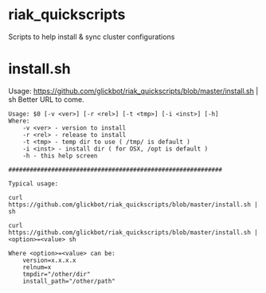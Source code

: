riak_quickscripts
=================

Scripts to help install & sync cluster configurations

install.sh
==========
Usage:
    https://github.com/glickbot/riak_quickscripts/blob/master/install.sh | sh
Better URL to come.

    Usage: $0 [-v <ver>] [-r <rel>] [-t <tmp>] [-i <inst>] [-h]
    Where:
        -v <ver> - version to install
        -r <rel> - release to install
        -t <tmp> - temp dir to use ( /tmp/ is default )
        -i <inst> - install dir ( for OSX, /opt is default )
        -h - this help screen

    ############################################################

    Typical usage:

    curl https://github.com/glickbot/riak_quickscripts/blob/master/install.sh | sh

    curl https://github.com/glickbot/riak_quickscripts/blob/master/install.sh | <option>=<value> sh
    
    Where <option>=<value> can be:
        version=x.x.x.x
        relnum=x
        tmpdir="/other/dir"
        install_path="/other/path"
